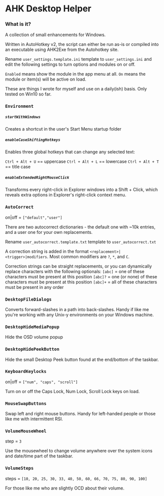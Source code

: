 # AHK Desktop Helper

### What is it?

A collection of small enhancements for Windows.

Written in AutoHotkey v2, the script can either be run as-is or compiled into an executable using AHK2Exe from the Autohotkey site.

Rename `user_settings.template.ini` template to `user_settings.ini` and edit the following settings to turn options and modules on or off.

`Enabled` means show the module in the app menu at all.
`On` means the module or item(s) will be active on load.

These are things I wrote for myself and use on a daily(ish) basis.  Only tested on Win10 so far.

### `Environment`

##### `startWithWindows`

Creates a shortcut in the user's Start Menu startup folder

##### `enableCaseShiftingHotkeys`

Enables three global hotkeys that can change any selected text:

`Ctrl + Alt + U` == uppercase
`Ctrl + Alt + L` == lowercase
`Ctrl + Alt + T` == title case

##### `enableExtendedRightMouseClick`

Transforms every right-click in Explorer windows into a Shift + Click, which reveals extra options in Explorer's right-click context menu.

### `AutoCorrect`

on|off = `["default","user"]`

There are two autocorrect dictionaries - the default one with ~10k entries, and a user one for your own replacements.

Rename `user_autocorrect.template.txt` template to `user_autocorrect.txt`

A correction string is added in the format `<replacement>|<trigger>|modifiers`.  Most common modifiers are `?`, `*`, and `C`.

Correction strings can be straight replacements, or you can dynamically replace characters with the following optionals:
   `[abc]` = one of these characters must be present at this position
   `[abc]?` = one (or none) of these characters must be present at this position
   `[abc]+` = all of these characters must be present in any order

### `DesktopFileDialogs`

Converts forward-slashes in a path into back-slashes.  Handy if like me you're working with any Unix-y environments on your Windows machine.

### `DesktopHideMediaPopup`

Hide the OSD volume popup

### `DesktopHidePeekButton`

Hide the small Desktop Peek button found at the end/bottom of the taskbar.

### `KeyboardKeylocks`

on|off = `["num", "caps", "scroll"]`

Turn on or off the Caps Lock, Num Lock, Scroll Lock keys on load.

### `MouseSwapButtons`

Swap left and right mouse buttons.  Handy for left-handed people or those like me with intermittent RSI.

### `VolumeMouseWheel`

step = `3`

Use the mousewheel to change volume anywhere over the system icons and date/time part of the taskbar.

### `VolumeSteps`

steps = `[10, 20, 25, 30, 33, 40, 50, 60, 66, 70, 75, 80, 90, 100]`

For those like me who are slightly OCD about their volume.
